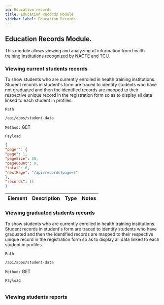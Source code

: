 ```yaml
---
id: Education records
title: Education Records Module
sidebar_label: Education Records
---
```

## Education Records Module.

This module allows viewing and analyzing of information from health training institutions recognized by NACTE and TCU. 

### Viewing current students records

To show students who are currently enrolled in health training institutions. Student records in student's form are traced to identify students who have not graduated and then the identified records are mapped to their respective unique  record in the registration form so as to display all data linked to each student in profiles.

`Path`
```JS
/api/apps/student-data
```
`Method:` GET

`Payload`

```JSON
{
"pager": {
"page": 1,
"pageSize": 50,
"pageCount": 0,
"total": 0,
"nextPage": "/api/records?page=2"
},
"records": []
}
```
|Element|Description|Type|Notes|
|----|----|----|-----|

### Viewing graduated students records

To show students who are currently enrolled in health training institutions. Student records in student's form are traced to identify students who have graduated and then the identified records are mapped to their respective unique  record in the registration form so as to display all data linked to each student in profiles.

`Path`
```JS
/api/apps/student-data
```
`Method:` GET

`Payload`

```JSON

```

### Viewing students reports